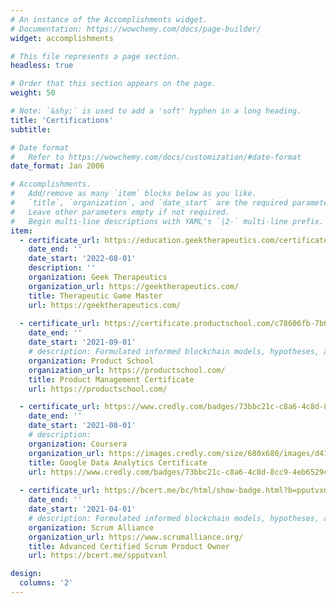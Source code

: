 ```yaml
---
# An instance of the Accomplishments widget.
# Documentation: https://wowchemy.com/docs/page-builder/
widget: accomplishments

# This file represents a page section.
headless: true

# Order that this section appears on the page.
weight: 50

# Note: `&shy;` is used to add a 'soft' hyphen in a long heading.
title: 'Certifications'
subtitle:

# Date format
#   Refer to https://wowchemy.com/docs/customization/#date-format
date_format: Jan 2006

# Accomplishments.
#   Add/remove as many `item` blocks below as you like.
#   `title`, `organization`, and `date_start` are the required parameters.
#   Leave other parameters empty if not required.
#   Begin multi-line descriptions with YAML's `|2-` multi-line prefix.
item:
  - certificate_url: https://education.geektherapeutics.com/certificates/o1pek0m9ua
    date_end: ''
    date_start: '2022-08-01'
    description: ''
    organization: Geek Therapeutics
    organization_url: https://geektherapeutics.com/
    title: Therapeutic Game Master
    url: https://geektherapeutics.com/
    
  - certificate_url: https://certificate.productschool.com/c78606fb-7b67-4baf-896b-e8062c8cf89f#gs.88xes0
    date_end: ''
    date_start: '2021-09-01'
    # description: Formulated informed blockchain models, hypotheses, and use cases.
    organization: Product School
    organization_url: https://productschool.com/
    title: Product Management Certificate
    url: https://productschool.com/

  - certificate_url: https://www.credly.com/badges/73bbc21c-c8a6-4c8d-8cc9-4eb6529c5e3e
    date_end: ''
    date_start: '2021-08-01'
    # description:
    organization: Coursera
    organization_url: https://images.credly.com/size/680x680/images/d41de2b7-cbc2-47ec-bcf1-ebecbe83872f/GCC_badge_DA_1000x1000.png
    title: Google Data Analytics Certificate
    url: https://www.credly.com/badges/73bbc21c-c8a6-4c8d-8cc9-4eb6529c5e3e
    
  - certificate_url: https://bcert.me/bc/html/show-badge.html?b=pputvxnl
    date_end: ''
    date_start: '2021-04-01'
    # description: Formulated informed blockchain models, hypotheses, and use cases.
    organization: Scrum Alliance
    organization_url: https://www.scrumalliance.org/
    title: Advanced Certified Scrum Product Owner
    url: https://bcert.me/spputvxnl

design:
  columns: '2'
---
```

